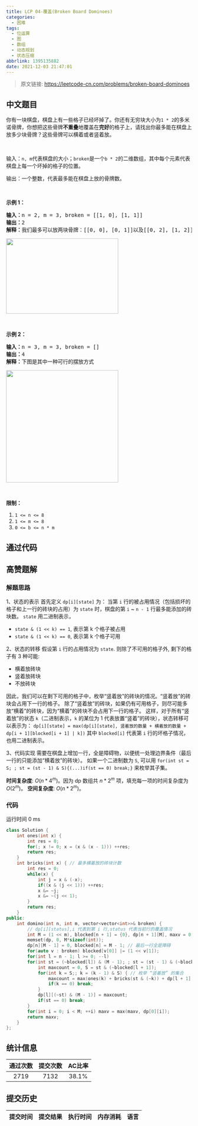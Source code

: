 ```yaml
---
title: LCP 04-覆盖(Broken Board Dominoes)
categories:
  - 困难
tags:
  - 位运算
  - 图
  - 数组
  - 动态规划
  - 状态压缩
abbrlink: 1395135882
date: 2021-12-03 21:47:01
---
```


> 原文链接: https://leetcode-cn.com/problems/broken-board-dominoes




## 中文题目
<div><p>你有一块棋盘，棋盘上有一些格子已经坏掉了。你还有无穷块大小为<code>1 * 2</code>的多米诺骨牌，你想把这些骨牌<strong>不重叠</strong>地覆盖在<strong>完好</strong>的格子上，请找出你最多能在棋盘上放多少块骨牌？这些骨牌可以横着或者竖着放。</p>

<p>&nbsp;</p>

<p>输入：<code>n, m</code>代表棋盘的大小；<code>broken</code>是一个<code>b * 2</code>的二维数组，其中每个元素代表棋盘上每一个坏掉的格子的位置。</p>

<p>输出：一个整数，代表最多能在棋盘上放的骨牌数。</p>

<p>&nbsp;</p>

<p><strong>示例 1：</strong></p>

<pre><strong>输入：</strong>n = 2, m = 3, broken = [[1, 0], [1, 1]]
<strong>输出：</strong>2
<strong>解释：</strong>我们最多可以放两块骨牌：[[0, 0], [0, 1]]以及[[0, 2], [1, 2]]。（见下图）</pre>

<p><img alt="" src="https://assets.leetcode-cn.com/aliyun-lc-upload/uploads/2019/09/09/domino_example_1.jpg" style="height: 204px; width: 304px;"></p>

<p>&nbsp;</p>

<p><strong>示例 2：</strong></p>

<pre><strong>输入：</strong>n = 3, m = 3, broken = []
<strong>输出：</strong>4
<strong>解释：</strong>下图是其中一种可行的摆放方式
</pre>

<p><img alt="" src="https://assets.leetcode-cn.com/aliyun-lc-upload/uploads/2019/09/09/domino_example_2.jpg" style="height: 304px; width: 304px;"></p>

<p>&nbsp;</p>

<p><strong>限制：</strong></p>

<ol>
	<li><code>1 &lt;= n &lt;= 8</code></li>
	<li><code>1 &lt;= m &lt;= 8</code></li>
	<li><code>0 &lt;= b &lt;= n * m</code></li>
</ol>
</div>

## 通过代码
<RecoDemo>
</RecoDemo>


## 高赞题解
### 解题思路
1、状态的表示
首先定义 `dp[i][state]` 为：
当第 `i` 行的被占用情况（包括损坏的格子和上一行的砖块的占用）为 `state` 时，棋盘的第 `i` ~ `n - 1` 行最多能添加的砖块数。
`state` 用二进制表示，
- `state & (1 << k) == 1`, 表示第 k 个格子被占用
- `state & (1 << k) == 0`, 表示第 k 个格子可用

2、状态的转移
假设第 `i` 行的占用情况为 `state`.
则除了不可用的格子外, 剩下的格子有 3 种可能:
- 横着放砖块
- 竖着放砖块
- 不放砖块

因此，我们可以在剩下可用的格子中，枚举“竖着放”的砖块的情况。“竖着放”的砖块会占用下一行的格子。
除了“竖着放”的砖块，如果仍有可用格子，则尽可能多放“横着”的砖块，因为“横着”的砖块不会占用下一行的格子。
这样，对于所有“竖着放”的状态 `k`（二进制表示，`k` 的某位为 1 代表放置“竖着”的砖块），状态转移可以表示为：
`dp[i][state] = max(dp[i][state], 竖着放的数量 + 横着放的数量 + dp[i + 1][blocked[i + 1] | k])`
其中 `blocked[i]` 代表第 `i` 行的坏格子情况，也用二进制表示。

3、代码实现
需要在棋盘上增加一行，全是障碍物，以便统一处理边界条件（最后一行的只能添加“横着放”的砖块）。
如果一个二进制数为 `S`, 可以用 `for(int st = S; ; st = (st - 1) & S){(...)if(st == 0) break;}` 来枚举其子集。

**时间复杂度**: $O(n*4^m)$。因为 dp 数组共 $n*2^m$ 项，填充每一项的时间复杂度为 $O(2^m)$。
**空间复杂度**: $O(n*2^m)$。

### 代码
运行时间 0 ms
```cpp
class Solution {
    int ones(int x) {
        int res = 0;
        for(; x != 0; x = (x & (x - 1))) ++res;
        return res;
    }
    int bricks(int x) { // 最多横着放的砖块计数
        int res = 0;
        while(x) {
            int j = x & (-x);
            if((x & (j << 1))) ++res;
            x &= ~j;
            x &= ~(j << 1);
        }
        return res;
    }
public:
    int domino(int n, int m, vector<vector<int>>& broken) {
        // dp[i][status],i 代表到第 i 行,status 代表当前行的覆盖情况
        int M = (1 << m), blocked[n + 1] = {0}, dp[n + 1][M], maxv = 0;
        memset(dp, 0, M*sizeof(int));
        dp[n][M - 1] = 0, blocked[n] = M - 1; // 最后一行全是障碍
        for(auto v : broken) blocked[v[0]] |= (1 << v[1]);
        for(int l = n - 1; l >= 0; --l)
        for(int st = (~blocked[l]) & (M - 1); ; st = (st - 1) & (~blocked[l])) { // 枚举新增的集合
            int maxcount = 0, S = st & (~blocked[l + 1]);
            for(int k = S;; k = (k - 1) & S) { // 枚举 “竖着放” 的集合
                maxcount = max(ones(k) + bricks(st & (~k)) + dp[l + 1][blocked[l + 1] | k], maxcount);
                if(k == 0) break;
            }
            dp[l][(~st) & (M - 1)] = maxcount;
            if(st == 0) break;
        }
        for(int i = 0; i < M; ++i) maxv = max(maxv, dp[0][i]);
        return maxv;
    }
};
```

## 统计信息
| 通过次数 | 提交次数 | AC比率 |
| :------: | :------: | :------: |
|    2719    |    7132    |   38.1%   |

## 提交历史
| 提交时间 | 提交结果 | 执行时间 |  内存消耗  | 语言 |
| :------: | :------: | :------: | :--------: | :--------: |
